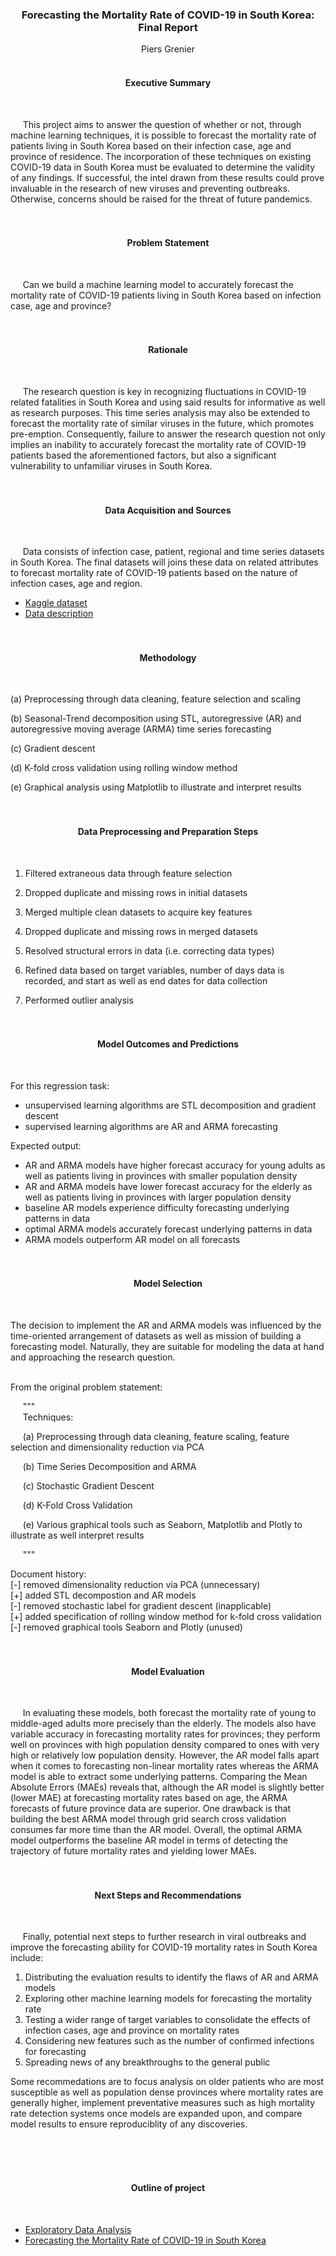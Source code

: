 <div align = "center">
  
### Forecasting the Mortality Rate of COVID-19 in South Korea: Final Report</div>

<div align = "center">Piers Grenier</div>
<br>

<div align = "center">
  
#### Executive Summary</div><br>
&nbsp;&nbsp;&nbsp;&nbsp;&nbsp;This project aims to answer the question of whether or not, through machine learning techniques, it is possible to forecast the mortality rate of patients living in South Korea based on their infection case, age and province of residence. The incorporation of these techniques on existing COVID-19 data in South Korea must be evaluated to determine the validity of any findings. If successful, the intel drawn from these results could prove invaluable in the research of new viruses and preventing outbreaks. Otherwise, concerns should be raised for the threat of future pandemics. 
<br><br><br>

<div align = "center">
  
#### Problem Statement</div><br>
&nbsp;&nbsp;&nbsp;&nbsp;&nbsp;Can we build a machine learning model to accurately forecast the mortality rate of COVID-19 patients living in South Korea based on infection case, age and province?
<br><br><br>

<div align = "center">
  
#### Rationale</div><br>
&nbsp;&nbsp;&nbsp;&nbsp;&nbsp;The research question is key in recognizing fluctuations in COVID-19 related fatalities in South Korea and using said results for informative as well as research purposes. This time series analysis may also be extended to forecast the mortality rate of similar viruses in the future, which promotes pre-emption. Consequently, failure to answer the research question not only implies an inability to accurately forecast the mortality rate of COVID-19 patients based the aforementioned factors, but also a significant vulnerability to unfamiliar viruses in South Korea.
<br><br><br>

<div align = "center">
  
#### Data Acquisition and Sources</div><br>
&nbsp;&nbsp;&nbsp;&nbsp;&nbsp;Data consists of infection case, patient, regional and time series datasets in South Korea. The final datasets will joins these data on related attributes to forecast mortality rate of COVID-19 patients based on the nature of infection cases, age and region. 
- [Kaggle dataset](https://www.kaggle.com/datasets/kimjihoo/coronavirusdataset/data?select=Case.csv)
- [Data description](https://www.kaggle.com/code/kimjihoo/ds4c-what-is-this-dataset-detailed-description)
<br><br><br>

<div align = "center">
  
#### Methodology</div><br>
(a) Preprocessing through data cleaning, feature selection and scaling

(b) Seasonal-Trend decomposition using STL, autoregressive (AR) and autoregressive moving average (ARMA) time series forecasting

(c) Gradient descent

(d) K-fold cross validation using rolling window method

(e) Graphical analysis using Matplotlib to illustrate and interpret results
<br><br><br>

<div align = "center">
  
#### Data Preprocessing and Preparation Steps</div><br>
1. Filtered extraneous data through feature selection<br>

2. Dropped duplicate and missing rows in initial datasets<br>

3. Merged multiple clean datasets to acquire key features<br>

4. Dropped duplicate and missing rows in merged datasets<br>

5. Resolved structural errors in data (i.e. correcting data types)<br>

6. Refined data based on target variables, number of days data is recorded, and start as well as end dates for data collection<br>

7. Performed outlier analysis
<br><br><br>

<div align = "center">
  
#### Model Outcomes and Predictions</div><br>
For this regression task:
- unsupervised learning algorithms are STL decomposition and gradient descent
- supervised learning algorithms are AR and ARMA forecasting

Expected output:
- AR and ARMA models have higher forecast accuracy for young adults as well as patients living in provinces with smaller population density
- AR and ARMA models have lower forecast accuracy for the elderly as well as patients living in provinces with larger population density
- baseline AR models experience difficulty forecasting underlying patterns in data 
- optimal ARMA models accurately forecast underlying patterns in data
- ARMA models outperform AR model on all forecasts
<br><br><br>

<div align = "center">
  
#### Model Selection</div><br>
The decision to implement the AR and ARMA models was influenced by the time-oriented arrangement of datasets as well as mission of building a forecasting model. Naturally, they are suitable for modeling the data at hand and approaching the research question. 

<br>From the original problem statement:

&nbsp;&nbsp;&nbsp;&nbsp;&nbsp;"""
<br>&nbsp;&nbsp;&nbsp;&nbsp;&nbsp;Techniques:

&nbsp;&nbsp;&nbsp;&nbsp;&nbsp;(a) Preprocessing through data cleaning, feature scaling, feature selection and dimensionality reduction via PCA

&nbsp;&nbsp;&nbsp;&nbsp;&nbsp;(b) Time Series Decomposition and ARMA

&nbsp;&nbsp;&nbsp;&nbsp;&nbsp;(c) Stochastic Gradient Descent

&nbsp;&nbsp;&nbsp;&nbsp;&nbsp;(d) K-Fold Cross Validation

&nbsp;&nbsp;&nbsp;&nbsp;&nbsp;(e) Various graphical tools such as Seaborn, Matplotlib and Plotly to illustrate as well interpret results

&nbsp;&nbsp;&nbsp;&nbsp;&nbsp;"""

Document history:
<br>[-] removed dimensionality reduction via PCA (unnecessary)
<br>[+] added STL decompostion and AR models
<br>[-] removed stochastic label for gradient descent (inapplicable)
<br>[+] added specification of rolling window method for k-fold cross validation
<br>[-] removed graphical tools Seaborn and Plotly (unused)
<br><br><br>

<div align = "center">
  
#### Model Evaluation</div><br>
&nbsp;&nbsp;&nbsp;&nbsp;&nbsp;In evaluating these models, both forecast the mortality rate of young to middle-aged adults more precisely than the elderly. The models also have variable accuracy in forecasting mortality rates for provinces; they perform well on provinces with high population density compared to ones with very high or relatively low population density. However, the AR model falls apart when it comes to forecasting non-linear mortality rates whereas the ARMA model is able to extract some underlying patterns. Comparing the Mean Absolute Errors (MAEs) reveals that, although the AR model is slightly better (lower MAE) at forecasting mortality rates based on age, the ARMA forecasts of future province data are superior. One drawback is that building the best ARMA model through grid search cross validation consumes far more time than the AR model. Overall, the optimal ARMA model outperforms the baseline AR model in terms of detecting the trajectory of future mortality rates and yielding lower MAEs. 
<br><br><br>

<div align = "center">
  
#### Next Steps and Recommendations</div><br>
&nbsp;&nbsp;&nbsp;&nbsp;&nbsp;Finally, potential next steps to further research in viral outbreaks and improve the forecasting ability for COVID-19 mortality rates in South Korea include:
1. Distributing the evaluation results to identify the flaws of AR and ARMA models
2. Exploring other machine learning models for forecasting the mortality rate
3. Testing a wider range of target variables to consolidate the effects of infection cases, age and province on mortality rates
4. Considering new features such as the number of confirmed infections for forecasting
5. Spreading news of any breakthroughs to the general public

Some recommedations are to focus analysis on older patients who are most susceptible as well as population dense provinces where mortality rates are generally higher, implement preventative measures such as high mortality rate detection systems once models are expanded upon, and compare model results to ensure reproduciblity of any discoveries. 
   
<br><br><br>

<div align = "center">
  
#### Outline of project</div><br>
- [Exploratory Data Analysis](https://github.com/piersgrenier/Exploratory-Data-Analysis/blob/main/EDA.ipynb)
- [Forecasting the Mortality Rate of COVID-19 in South Korea](https://github.com/piersgrenier/Forecasting-the-Mortality-Rate-of-COVID-19-in-South-Korea/blob/main/Forecasting%20the%20Mortality%20Rate%20of%20COVID-19%20in%20South%20Korea.ipynb)
<br><br><br>
